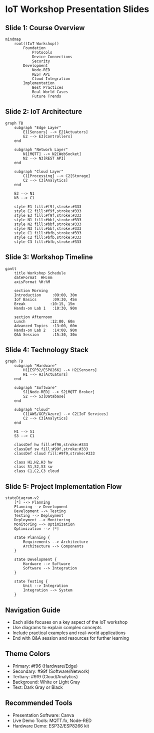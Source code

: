 # IoT Workshop Presentation Slides

## Slide 1: Course Overview

```mermaid
mindmap
    root((IoT Workshop))
        Foundation
            Protocols
            Device Connections
            Security
        Development
            Node-RED
            REST API
            Cloud Integration
        Implementation
            Best Practices
            Real World Cases
            Future Trends
```

## Slide 2: IoT Architecture

```mermaid
graph TB
    subgraph "Edge Layer"
        E1[Sensors] --> E2[Actuators]
        E2 --> E3[Controllers]
    end
    
    subgraph "Network Layer"
        N1[MQTT] --> N2[WebSocket]
        N2 --> N3[REST API]
    end
    
    subgraph "Cloud Layer"
        C1[Processing] --> C2[Storage]
        C2 --> C3[Analytics]
    end
    
    E3 --> N1
    N3 --> C1
    
    style E1 fill:#f9f,stroke:#333
    style E2 fill:#f9f,stroke:#333
    style E3 fill:#f9f,stroke:#333
    style N1 fill:#bbf,stroke:#333
    style N2 fill:#bbf,stroke:#333
    style N3 fill:#bbf,stroke:#333
    style C1 fill:#bfb,stroke:#333
    style C2 fill:#bfb,stroke:#333
    style C3 fill:#bfb,stroke:#333
```

## Slide 3: Workshop Timeline

```mermaid
gantt
    title Workshop Schedule
    dateFormat  HH:mm
    axisFormat %H:%M

    section Morning
    Introduction     :09:00, 30m
    IoT Basics       :09:30, 45m
    Break           :10:15, 15m
    Hands-on Lab 1   :10:30, 90m

    section Afternoon
    Lunch           :12:00, 60m
    Advanced Topics  :13:00, 60m
    Hands-on Lab 2   :14:00, 90m
    Q&A Session      :15:30, 30m
```

## Slide 4: Technology Stack

```mermaid
graph TD
    subgraph "Hardware"
        H1[ESP32/ESP8266] --> H2[Sensors]
        H1 --> H3[Actuators]
    end
    
    subgraph "Software"
        S1[Node-RED] --> S2[MQTT Broker]
        S2 --> S3[Database]
    end
    
    subgraph "Cloud"
        C1[AWS/GCP/Azure] --> C2[IoT Services]
        C2 --> C3[Analytics]
    end
    
    H1 --> S1
    S3 --> C1
    
    classDef hw fill:#f96,stroke:#333
    classDef sw fill:#99f,stroke:#333
    classDef cloud fill:#9f9,stroke:#333
    
    class H1,H2,H3 hw
    class S1,S2,S3 sw
    class C1,C2,C3 cloud
```

## Slide 5: Project Implementation Flow

```mermaid
stateDiagram-v2
    [*] --> Planning
    Planning --> Development
    Development --> Testing
    Testing --> Deployment
    Deployment --> Monitoring
    Monitoring --> Optimization
    Optimization --> [*]

    state Planning {
        Requirements --> Architecture
        Architecture --> Components
    }

    state Development {
        Hardware --> Software
        Software --> Integration
    }

    state Testing {
        Unit --> Integration
        Integration --> System
    }
```

## Navigation Guide

- Each slide focuses on a key aspect of the IoT workshop
- Use diagrams to explain complex concepts
- Include practical examples and real-world applications
- End with Q&A session and resources for further learning

## Theme Colors

- Primary: #f96 (Hardware/Edge)
- Secondary: #99f (Software/Network)
- Tertiary: #9f9 (Cloud/Analytics)
- Background: White or Light Gray
- Text: Dark Gray or Black

## Recommended Tools

- Presentation Software: Canva
- Live Demo Tools: MQTT.fx, Node-RED
- Hardware Demo: ESP32/ESP8266 kit
